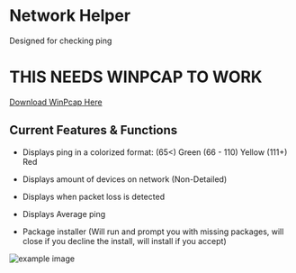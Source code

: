 # Network Helper
Designed for checking ping

# THIS NEEDS WINPCAP TO WORK
[Download WinPcap Here](https://www.winpcap.org/install/default.htm)

## Current Features & Functions
- Displays ping in a colorized format:
(65<) Green
(66 - 110) Yellow
(111+) Red

- Displays amount of devices on network (Non-Detailed)
- Displays when packet loss is detected
- Displays Average ping
- Package installer (Will run and prompt you with missing packages, will close if you decline the install, will install if you accept)

![example image](https://media.discordapp.net/attachments/1074206253833785454/1177420389203320972/image.png?ex=65727130&is=655ffc30&hm=4e71cc2641708499cd1a06cee2c315d9c9dfc8e52be25f5043e93bf739126632&=&format=webp)
